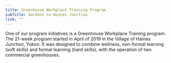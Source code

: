 ```yaml
---
title: Greenhouse Workplace Training Program
subTitle: Gardens in Haines Junction
link: ""
---
```

One of our program initiatives is a Greenhouse Workplace Training program. The 21-week program started in April of 2019 in the Village of Haines Junction, Yukon. It was designed to combine wellness, non-formal learning (soft skills) and formal learning (hard skills), with the operation of two commercial greenhouses.